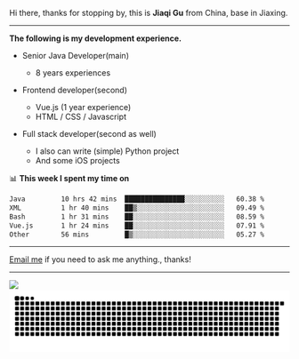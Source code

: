 Hi there, thanks for stopping by, this is **Jiaqi Gu** from China, base in Jiaxing.

---

**The following is my development experience.**

- Senior Java Developer(main)
  - 8 years experiences

- Frontend developer(second)
  - Vue.js (1 year experience)
  - HTML / CSS / Javascript
  
- Full stack developer(second as well)
  - I also can write (simple) Python project
  - And some iOS projects

📊 **This week I spent my time on**
<!--START_SECTION:waka-->

```text
Java         10 hrs 42 mins  ███████████████░░░░░░░░░░   60.38 %
XML          1 hr 40 mins    ██▒░░░░░░░░░░░░░░░░░░░░░░   09.49 %
Bash         1 hr 31 mins    ██░░░░░░░░░░░░░░░░░░░░░░░   08.59 %
Vue.js       1 hr 24 mins    ██░░░░░░░░░░░░░░░░░░░░░░░   07.91 %
Other        56 mins         █▒░░░░░░░░░░░░░░░░░░░░░░░   05.27 %
```

<!--END_SECTION:waka-->

---

[Email me](mailto:htk2klwgr@mozmail.com?subject=Hiring_from_GitHub) if you need to ask me anything., thanks!

---

![]( https://visitor-badge.glitch.me/badge?page_id=githubgujiaqi)
![]( https://github.com/droid-Q/droid-Q/raw/output/github-contribution-grid-snake.svg#gh-dark-mode-only)

